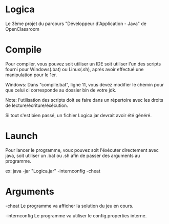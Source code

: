 # Logica
Le 3ème projet du parcours "Développeur d'Application - Java" de OpenClassroom


Compile
==========================

Pour compiler, vous pouvez soit utiliser un IDE soit utiliser l'un des scripts fourni pour Windows(.bat) ou Linux(.sh), après avoir effectué une manipulation pour le 1er.

Windows:
	Dans "compile.bat", ligne 11, vous devez modifier le chemin pour que celui ci corresponde au dossier bin de votre jdk.

Note: l'utilisation des scripts doit se faire dans un répertoire avec les droits de lecture/écriture/éxécution.


Si tout s'est bien passé, un fichier Logica.jar devrait avoir été généré.


Launch
==========================

Pour lancer le programme, voux pouvez soit l'éxécuter directement avec java, soit utiliser un .bat ou .sh afin de passer des arguments au programme.

ex:
java -jar "Logica.jar" -internconfig -cheat


Arguments
==========================

-cheat
	Le programme va afficher la solution du jeu en cours.
	
-internconfig
	Le programme va utiliser le config.properties interne.
	
